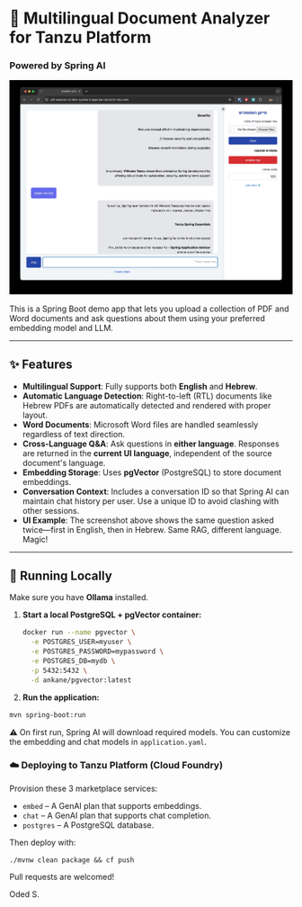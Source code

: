 # 🧠 Multilingual Document Analyzer for Tanzu Platform  
### Powered by Spring AI

![PDF Analyzer](screenshot.jpg)

This is a Spring Boot demo app that lets you upload a collection of PDF and Word documents and ask questions about them using your preferred embedding model and LLM.

---

## ✨ Features

- **Multilingual Support**: Fully supports both **English** and **Hebrew**.
- **Automatic Language Detection**: Right-to-left (RTL) documents like Hebrew PDFs are automatically detected and rendered with proper layout.  
- **Word Documents**: Microsoft Word files are handled seamlessly regardless of text direction.
- **Cross-Language Q&A**: Ask questions in **either language**. Responses are returned in the **current UI language**, independent of the source document's language.
- **Embedding Storage**: Uses **pgVector** (PostgreSQL) to store document embeddings.
- **Conversation Context**: Includes a conversation ID so that Spring AI can maintain chat history per user. Use a unique ID to avoid clashing with other sessions.
- **UI Example**: The screenshot above shows the same question asked twice—first in English, then in Hebrew. Same RAG, different language. Magic!

---

## 🚀 Running Locally

Make sure you have **Ollama** installed.

1. **Start a local PostgreSQL + pgVector container:**

   ```bash
   docker run --name pgvector \
     -e POSTGRES_USER=myuser \
     -e POSTGRES_PASSWORD=mypassword \
     -e POSTGRES_DB=mydb \
     -p 5432:5432 \
     -d ankane/pgvector:latest

2. **Run the application:**

```bash
mvn spring-boot:run
```

⚠️ On first run, Spring AI will download required models. You can customize the embedding and chat models in `application.yaml`.

### ☁️ Deploying to Tanzu Platform (Cloud Foundry)
Provision these 3 marketplace services:

- `embed` – A GenAI plan that supports embeddings.
- `chat` – A GenAI plan that supports chat completion.
- `postgres` – A PostgreSQL database.

Then deploy with:

```
./mvnw clean package && cf push
```

Pull requests are welcomed!

Oded S.
